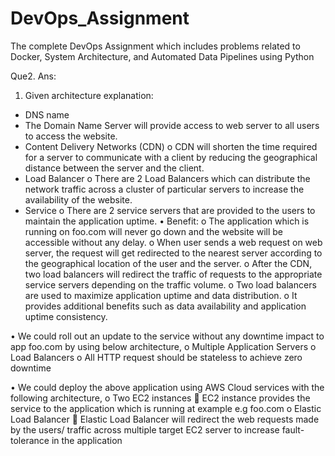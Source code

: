 # DevOps_Assignment
The complete DevOps Assignment which includes problems related to Docker, System Architecture, and Automated Data Pipelines using Python

Que2. 
Ans: 
 
1.	Given architecture explanation:
-	DNS name
 - The Domain Name Server will provide access to web server to all users to access the website.
-	Content Delivery Networks (CDN)
o	CDN will shorten the time required for a server to communicate with a client by reducing the geographical distance between the server and the client.
-	Load Balancer
o	There are 2 Load Balancers which can distribute the network traffic across a cluster of particular servers to increase the availability of the website.
-	Service
o	There are 2 service servers that are provided to the users to maintain the application uptime.
•	Benefit:
o	The application which is running on foo.com will never go down and the website will be accessible without any delay.
o	When user sends a web request on web server, the request will get redirected to the nearest server according to the geographical location of the user and the server.
o	After the CDN, two load balancers will redirect the traffic of requests to the appropriate service servers depending on the traffic volume.
o	Two load balancers are used to maximize application uptime and data distribution.
o	It provides additional benefits such as data availability and application uptime consistency.

•	We could roll out an update to the service without any downtime impact to app foo.com by using below architecture,
o	Multiple Application Servers
o	Load Balancers
o	All HTTP request should be stateless to achieve zero downtime

•	We could deploy the above application using AWS Cloud services with the following architecture,
o	Two EC2 instances
	EC2 instance provides the service to the application which is running at example e.g foo.com
o	Elastic Load Balancer
	Elastic Load Balancer will redirect the web requests made by the users/ traffic across multiple target EC2 server to increase fault-tolerance in the application

